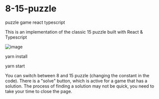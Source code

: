 # 8-15-puzzle
puzzle game react typescript

This is an implementation of the classic 15 puzzle built with React & Typescript

![image](https://user-images.githubusercontent.com/61518804/131524145-6775ef05-740f-4146-8ccc-28773b5bd1c4.png)

yarn install

yarn start

You can switch between 8 and 15 puzzle (changing the constant in the code).
There is a "solve" button, which is active for a game that has a solution.
The process of finding a solution may not be quick, you need to take your time to close the page.
